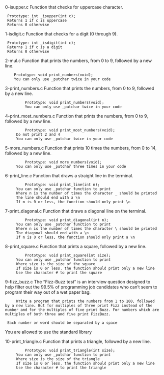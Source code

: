 0-isupper.c
   Function that checks for uppercase character.

   	 Prototype: int _isupper(int c);
	 Returns 1 if c is uppercase
	 Returns 0 otherwise

1-isdigit.c
   Function that checks for a digit (0 through 9).

   	 Prototype: int _isdigit(int c);
	 Returns 1 if c is a digit
	 Returns 0 otherwise

2-mul.c
   Function that prints the numbers, from 0 to 9, followed by a new line.

	    Prototype: void print_numbers(void);
	    You can only use _putchar twice in your code

3-print_numbers.c
    Function that prints the numbers, from 0 to 9, followed by a new line.

      	     Prototype: void print_numbers(void);
      	     You can only use _putchar twice in your code

4-print_most_numbers.c
    Function that prints the numbers, from 0 to 9, followed by a new line.

    	     Prototype: void print_most_numbers(void);
	     Do not print 2 and 4
	     You can only use _putchar twice in your code

5-more_numbers.c
    Function that prints 10 times the numbers, from 0 to 14, followed by a new line.

    	     Prototype: void more_numbers(void);
	     You can only use _putchar three times in your code

6-print_line.c
    Function that draws a straight line in the terminal.

    	     Prototype: void print_line(int n);
	     You can only use _putchar function to print
	     Where n is the number of times the character _ should be printed
	     The line should end with a \n
	     If n is 0 or less, the function should only print \n

7-print_diagonal.c
    Function that draws a diagonal line on the terminal.

    	     Prototype: void print_diagonal(int n);
	     You can only use _putchar function to print
	     Where n is the number of times the character \ should be printed
	     The diagonal should end with a \n
	     If n is 0 or less, the function should only print a \n

8-print_square.c
    Function that prints a square, followed by a new line.

    	     Prototype: void print_square(int size);
	     You can only use _putchar function to print
	     Where size is the size of the square
	     If size is 0 or less, the function should print only a new line
	     Use the character # to print the square

9-fizz_buzz.c
   The “Fizz-Buzz test” is an interview question designed to help filter out the 99.5% of programming job candidates who can’t seem to program their way out of a wet paper bag.

         Write a program that prints the numbers from 1 to 100, followed by a new line. But for multiples of three print Fizz instead of the number and for the multiples of five print Buzz. For numbers which are multiples of both three and five print FizzBuzz.

   	 Each number or word should be separated by a space
You are allowed to use the standard library

10-print_triangle.c
    Function that prints a triangle, followed by a new line.

    	     Prototype: void print_triangle(int size);
	     You can only use _putchar function to print
	     Where size is the size of the triangle
	     If size is 0 or less, the function should print only a new line
	     Use the character # to print the triangle
